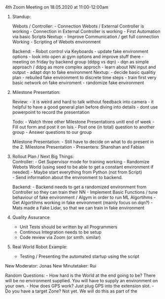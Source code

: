 4th Zoom Meeting on 18.05.2020 at 11:00-12:00am

1. Standup:

    Webots / Controller:
        - Connection Webots / External Controller is working
        - Connection in External Controller is working
        - First Automation via basic Scripts
        Nextup:
        - Improve Communication / get full connection Working
        - Scripting of Webots environment

    Backend:
        - Robot control via Keyboards
        - update fake environment options
        - look into open ai gym options and improve stuff there
        - meeting on friday by backend group (ddpg vs dqn)
        - dqn as simple approach / ddpg as more complex approch
        - learn about NN input and output
        - adapt dqn to fake environment
        Nextup:
        - decide basic qualitiy plan
        - rebuiled fake environment to discrete time steps
        - train first very basic network on fake enviroment
        - randomize fake environment

2. Milestone Presentation:

    Review:
        - it is weird and hard to talk without feedback into camera
        - it helpful to have a good general plan before diving into details
        - dont use powerpoint to record the presentation

    Todo:
        - Watch three other Milestone Presentations unitl end of week
        - Fill out form and post it on Isis
        - Post one (in total) question to another group
        - Answer questions to our group

    Milestone Presentation:
        - Still have to decide on what to do present in the 2. Milestone Presentation
        - Presenters: Shanshan and Fabian

3. Rollout Plan / Next Big Things:  
    Controller:
        - Get Supervisor mode for training working
        - Randomize Webots World (using seed to be able to get a constant environment if needed)
        - Maybe start everything from Python (not from Script)  
        - Send information about the environment to backend.

    Backend:
        - Backend needs to get a randomized environment from Controller so they can train their NN
        - Implement Basic Functions / tune behaviour of fake environment / AIgym in order to run ML Algortihms
        - Get Algortihms working in fake environment (mainly focus on dqn?)
        - Mats made a Fake Lidar, so that we can train in fake environment

4. Quality Assurance  

    - Unit Tests should be written by all Programmers
    - Continous Integration needs to be setup
    - Code review via Zoom (or smth. similar)

5. Real World Robot Example:
    - Testing / Presenting the automated startup using the script

New Moderator: Jonas
New Minutetaker: Rui


Random Questions:
    - How hard is the World at the end going to be?
    There will be no environment supplied. You will have to supply an environment on your own.
    - How does GPS work?
          Just plug GPS into the extension slot.
    - Do you have a target Zone?
          Not yet. We will do this as part of the  
